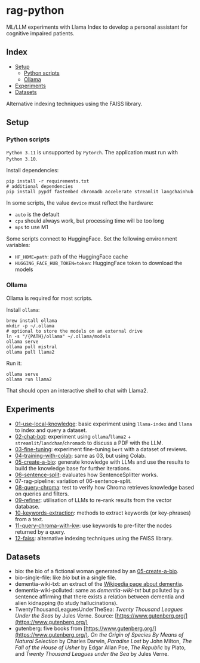 # rag-python
ML/LLM experiments with Llama Index to develop a personal assistant for cognitive impaired patients.

## Index

- [Setup](#setup)
  - [Python scripts](#python-scripts)
  - [Ollama](#ollama)
- [Experiments](#experiments)
- [Datasets](#datasets)

Alternative indexing techniques using the FAISS library.

## Setup

### Python scripts

`Python 3.11` is unsupported by `Pytorch`. The application must run with `Python 3.10`.

Install dependencies:
```shell
pip install -r requirements.txt
# additional dependencies
pip install pypdf fastembed chromadb accelerate streamlit langchainhub
```

In some scripts, the value `device` must reflect the hardware:
- `auto` is the default 
- `cpu` should always work, but processing time will be too long
- `mps` to use M1

Some scripts connect to HuggingFace. Set the following environment variables:
- `HF_HOME=path`: path of the HuggingFace cache
- `HUGGING_FACE_HUB_TOKEN=token`: HuggingFace token to download the models

### Ollama

Ollama is required for most scripts.

Install `ollama`:

```shell
brew install ollama
mkdir -p ~/.ollama
# optional to store the models on an external drive
ln -s "/{PATH}/ollama" ~/.ollama/models
ollama serve
ollama pull mistral
ollama pull llama2
```

Run it:

```shell
ollama serve
ollama run llama2
```

That should open an interactive shell to chat with Llama2.

## Experiments

- [01-use-local-knowledge](01-use-local-knowledge/README.md): basic experiment using `llama-index` and `llama` to index and query a dataset.
- [02-chat-bot](02-chat-bot/README.md): experiment using `ollama`/`llama2` + `streamlit`/`landchan`/`chromadb` to discuss a PDF with the LLM.
- [03-fine-tuning](03-fine-tuning/README.md): experiment fine-tuning `bert` with a dataset of reviews.
- [04-training-with-colab](04-training-with-colab/README.md): same as 03, but using Colab.
- [05-create-a-bio](05-create-a-bio/README/README.md): generate knowledge with LLMs and use the results to build the knowledge base for further iterations.
- [06-sentence-split](06-sentence-split/README.md): evaluates how SentenceSplitter works.
- 07-rag-pipeline: variation of 06-sentence-split.
- [08-query-chroma](08-query-chroma/README.md): test to verify how Chroma retrieves knowledge based on queries and filters.
- [09-refiner](09-refiner/README.md): utilisation of LLMs to re-rank results from the vector database.
- [10-keywords-extraction](10-keywords-extraction/README.md): methods to extract keywords (or key-phrases) from a text.
- [11-query-chroma-with-kw](11-query-chroma-with-kw/README.md): use keywords to pre-filter the nodes returned by a query.
- [12-faiss](12-faiss/README.md): alternative indexing techniques using the FAISS library.

## Datasets

- bio: the bio of a fictional woman generated by an [05-create-a-bio](05-create-a-bio/README.md).
- bio-single-file: like _bio_ but in a single file.
- dementia-wiki-txt: an extract of the [Wikipedia page about dementia](https://en.wikipedia.org/wiki/Dementia).
- dementia-wiki-polluted: same as _dementia-wiki-txt_ but polluted by a sentence affirming that there exists a relation between dementia and alien kidnapping (to study hallucinations).
- TwentyThousandLeaguesUnderTheSea: _Twenty Thousand Leagues Under the Seas_ by Jules Verne. Source: [https://www.gutenberg.org/](https://www.gutenberg.org/)
- gutenberg: five books from [https://www.gutenberg.org/](https://www.gutenberg.org/). _On the Origin of Species By Means of Natural Selection_ by Charles Darwin, _Paradise Lost_ by John Milton, _The Fall of the House of Usher_ by Edgar Allan Poe, _The Republic_ by Plato, and _Twenty Thousand Leagues under the Sea_ by Jules Verne.
